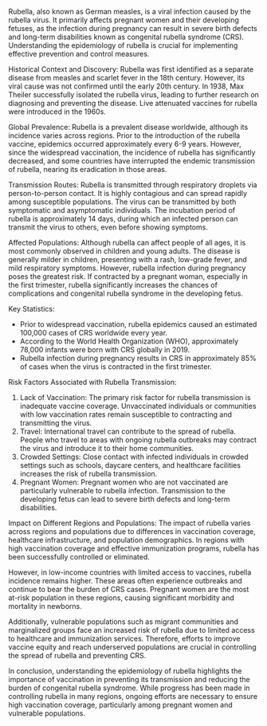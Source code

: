 Rubella, also known as German measles, is a viral infection caused by the rubella virus. It primarily affects pregnant women and their developing fetuses, as the infection during pregnancy can result in severe birth defects and long-term disabilities known as congenital rubella syndrome (CRS). Understanding the epidemiology of rubella is crucial for implementing effective prevention and control measures.

Historical Context and Discovery:
Rubella was first identified as a separate disease from measles and scarlet fever in the 18th century. However, its viral cause was not confirmed until the early 20th century. In 1938, Max Theiler successfully isolated the rubella virus, leading to further research on diagnosing and preventing the disease. Live attenuated vaccines for rubella were introduced in the 1960s.

Global Prevalence:
Rubella is a prevalent disease worldwide, although its incidence varies across regions. Prior to the introduction of the rubella vaccine, epidemics occurred approximately every 6-9 years. However, since the widespread vaccination, the incidence of rubella has significantly decreased, and some countries have interrupted the endemic transmission of rubella, nearing its eradication in those areas.

Transmission Routes:
Rubella is transmitted through respiratory droplets via person-to-person contact. It is highly contagious and can spread rapidly among susceptible populations. The virus can be transmitted by both symptomatic and asymptomatic individuals. The incubation period of rubella is approximately 14 days, during which an infected person can transmit the virus to others, even before showing symptoms.

Affected Populations:
Although rubella can affect people of all ages, it is most commonly observed in children and young adults. The disease is generally milder in children, presenting with a rash, low-grade fever, and mild respiratory symptoms. However, rubella infection during pregnancy poses the greatest risk. If contracted by a pregnant woman, especially in the first trimester, rubella significantly increases the chances of complications and congenital rubella syndrome in the developing fetus.

Key Statistics:
- Prior to widespread vaccination, rubella epidemics caused an estimated 100,000 cases of CRS worldwide every year.
- According to the World Health Organization (WHO), approximately 78,000 infants were born with CRS globally in 2019.
- Rubella infection during pregnancy results in CRS in approximately 85% of cases when the virus is contracted in the first trimester.

Risk Factors Associated with Rubella Transmission:
1. Lack of Vaccination: The primary risk factor for rubella transmission is inadequate vaccine coverage. Unvaccinated individuals or communities with low vaccination rates remain susceptible to contracting and transmitting the virus.
2. Travel: International travel can contribute to the spread of rubella. People who travel to areas with ongoing rubella outbreaks may contract the virus and introduce it to their home communities.
3. Crowded Settings: Close contact with infected individuals in crowded settings such as schools, daycare centers, and healthcare facilities increases the risk of rubella transmission.
4. Pregnant Women: Pregnant women who are not vaccinated are particularly vulnerable to rubella infection. Transmission to the developing fetus can lead to severe birth defects and long-term disabilities.

Impact on Different Regions and Populations:
The impact of rubella varies across regions and populations due to differences in vaccination coverage, healthcare infrastructure, and population demographics. In regions with high vaccination coverage and effective immunization programs, rubella has been successfully controlled or eliminated.

However, in low-income countries with limited access to vaccines, rubella incidence remains higher. These areas often experience outbreaks and continue to bear the burden of CRS cases. Pregnant women are the most at-risk population in these regions, causing significant morbidity and mortality in newborns.

Additionally, vulnerable populations such as migrant communities and marginalized groups face an increased risk of rubella due to limited access to healthcare and immunization services. Therefore, efforts to improve vaccine equity and reach underserved populations are crucial in controlling the spread of rubella and preventing CRS.

In conclusion, understanding the epidemiology of rubella highlights the importance of vaccination in preventing its transmission and reducing the burden of congenital rubella syndrome. While progress has been made in controlling rubella in many regions, ongoing efforts are necessary to ensure high vaccination coverage, particularly among pregnant women and vulnerable populations.